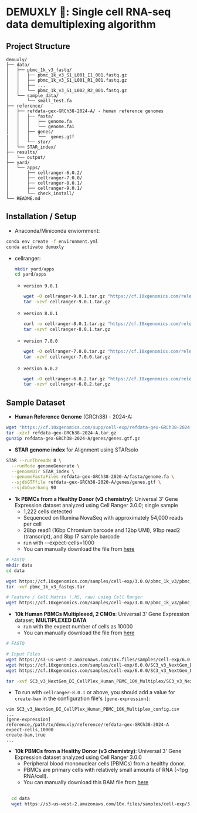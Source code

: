 # DEMUXLY 🧶: Single cell RNA-seq data demultiplexing algorithm



## Project Structure
```
demuxly/
├── data/
│   ├── pbmc_1k_v3_fastq/
│   │   ├── pbmc_1k_v3_S1_L001_I1_001.fastq.gz
│   │   ├── pbmc_1k_v3_S1_L001_R1_001.fastq.gz
│   │   ├── ...
│   │   └── pbmc_1k_v3_S1_L002_R2_001.fastq.gz
│   └── sample_data/
│       └── small_test.fa
├── reference/
│   ├── refdata-gex-GRCh38-2024-A/ - human reference genomes
│   │   ├── fasta/
│   │   │   ├── genome.fa
│   │   │   └── genome.fai
│   │   ├── genes/
|   │   │   └──  genes.gtf
│   │   └── star/
│   └── STAR_index/
├── results/
│   └── output/
├── yard/
│   └── apps/
│       ├── cellranger-6.0.2/
│       ├── cellranger-7.0.0/
│       ├── cellranger-8.0.1/
│       ├── cellranger-9.0.1/
│       └── check_install/
└── README.md
```
## Installation / Setup
* Anaconda/Miniconda enviornment:
```bash
conda env create -f environment.yml
conda activate demuxly
```
* cellranger:
    ```bash
    mkdir yard/apps
    cd yard/apps
    ```
  * `version 9.0.1`
    ```bash
    wget -O cellranger-9.0.1.tar.gz "https://cf.10xgenomics.com/releases/cell-exp/cellranger-9.0.1.tar.gz?Expires=1759546977&Key-Pair-Id=APKAI7S6A5RYOXBWRPDA&Signature=UC2wRb8nMupMap9f9cWBqD~BQCtUPhF6TVuWchIMA9lwlG71eDnYTKEKUa6BpbO6TiQRqqv3YbQ3V7whx7wrw4ws~oPmsXcc~ugB3H3Lajso2Lf8QM99KZL6gU25GMd4xQs~F33bALSp6LaEuLxbBsIwTb54SpMNrtbcjrkM3cT2jMCiGxIbJ7hEtd4cRA3rnTC~MwwsiNMta5QeeDGJnjtYT~nXzQPf6UkcMAn4TCvPlcl70NxI87tEiEm~SvIqAjO4b3K8GeP4H3RQrDyU6o-XdajYK5sWQPwSWHbwkZGqOQ9lZ4j~8ofNstIm03k2gqwvMHkKvSuKhgAsCBIA7g__"
    tar -xzvf cellranger-9.0.1.tar.gz

    ```
  * `version 8.0.1`
    ```bash
    curl -o cellranger-8.0.1.tar.gz "https://cf.10xgenomics.com/releases/cell-exp/cellranger-8.0.1.tar.gz?Expires=1759546978&Key-Pair-Id=APKAI7S6A5RYOXBWRPDA&Signature=BU6-nro5ZJbBk7ARtOpnLWPeEDzDxZDeze-KKLbxpcPA5cDB9QHCMODPdFF2MoxPveoLGzxQfdzQarMw3P1zIlghHgzkng4SzFWd9NDqJc-jEkSuNjDG3dkZjmebCqODJVDwufW3W9RJGj8KTH-5PweSi93x0uiSFW67eUgJDF72ZTpFy3fJRMtgHb4ycqrmOBvPevwWNWTjyg1k8aR-DAAmM9lLFeI9Dz21ITjQRexp8yXXoWQ-Witye0x1IvvmiL0K8nDT78CPdhuFghF1sC~XiDPIDCAMW23s7~jTwyHX4BP-6RdEHTOLG5WGxB04XtT4xr9B4HK0tvlIyuWupg__"
    tar -xzvf cellranger-8.0.1.tar.gz
    ```
  * `version 7.0.0`
    ```bash
    wget -O cellranger-7.0.0.tar.gz "https://cf.10xgenomics.com/releases/cell-exp/cellranger-7.0.0.tar.gz?Expires=1759546978&Key-Pair-Id=APKAI7S6A5RYOXBWRPDA&Signature=ZSQ5sqOUHi98htHiQaLpVMUdT3VINGTmC4kkjPeRt2F0od4cgb55H7QdOZEV9OFGVLpQrHLqnlUxexWZveWTxSI-8n15t44KMPlQNM0PsMRdRqduar1BYhv0jvZzumMNxMeEa6JlsrK8yxWP7qfCWYgvDG7MGf9UdV697Bov-Ci6rh0EQewEOV4GFEwWCzMPwqK0KgtD7owFFVXsiEQUa6mtNMt2vbOEgFVtaRT5TbNGTcSKjLSRsI~zbIt5iRSvcpNrpjuJ7snpibhdxh3BHe7~2dBAgEki4LDMXzr1pjEODZy369uDDvSCJlwoEpODRawFOs97hN6Xa6fFTa0N5g__"
    tar -xzvf cellranger-7.0.0.tar.gz
    ``` 
  * `version 6.0.2`
    ```bash
    wget -O cellranger-6.0.2.tar.gz "https://cf.10xgenomics.com/releases/cell-exp/cellranger-6.0.2.tar.gz?Expires=1759546978&Key-Pair-Id=APKAI7S6A5RYOXBWRPDA&Signature=U1v4UX6ur0EYEDTz-ML98J2GBW4GwfAOxpN8hUeWTNqAScDouhi2CvzapVPP~pCa6vT9NTy6d3DRDGkXD4aHhF4cFUTIuu3UAoBLNuQuwRRm4eLOMFfmLhKK7rW5N9pWERCcj2UOx2LuJR8y7GtAFPDyhlnmXYXsx3tog0DJP7K2dvVqDj~hIOr~8SVkbnX7okAvAjVQ7mNBqFY1kxv5a-e65tKc0fxlGoW0lu-t7fvf2xHfcPRm5QCjEFi-gJA479NRfJM8VWyl4Hh6THtZCfvbOpcS79mU0T~~C-gYRsOTBtuZa-fZmaQd8GdTLGQsGQC4Ym1ioeYmjLVW5R0f7w__"
    tar -xzvf cellranger-6.0.2.tar.gz
    ```
## Sample Dataset
* **Human Reference Genome** (GRCh38) - 2024-A:  
```bash
wget "https://cf.10xgenomics.com/supp/cell-exp/refdata-gex-GRCh38-2024-A.tar.gz"
tar -xzvf refdata-gex-GRCh38-2024-A.tar.gz
gunzip refdata-gex-GRCh38-2024-A/genes/genes.gtf.gz
```
* **STAR genome index** for Alignment using STARsolo
```bash
STAR --runThreadN 8 \
  --runMode genomeGenerate \
  --genomeDir STAR_index \
  --genomeFastaFiles refdata-gex-GRCh38-2020-A/fasta/genome.fa \
  --sjdbGTFfile refdata-gex-GRCh38-2020-A/genes/genes.gtf \
  --sjdbOverhang 90
```  
* **1k PBMCs from a Healthy Donor (v3 chemistry)**: Universal 3' Gene Expression dataset analyzed using Cell Ranger 3.0.0; single sample
  * 1,222 cells detected
  * Sequenced on Illumina NovaSeq with approximately 54,000 reads per cell
  * 28bp read1 (16bp Chromium barcode and 12bp UMI), 91bp read2 (transcript), and 8bp I7 sample barcode
  * run with --expect-cells=1000 
  * You can manually download the file from [here](https://www.10xgenomics.com/datasets/1-k-pbm-cs-from-a-healthy-donor-v-3-chemistry-3-standard-3-0-0)
```bash
# FASTQ
mkdir data
cd data

wget https://cf.10xgenomics.com/samples/cell-exp/3.0.0/pbmc_1k_v3/pbmc_1k_v3_fastqs.tar
tar -xvf pbmc_1k_v3_fastqs.tar

# Feature / Cell Matrix (.h5, raw) using Cell Ranger
wget https://cf.10xgenomics.com/samples/cell-exp/3.0.0/pbmc_1k_v3/pbmc_1k_v3_raw_feature_bc_matrix.h5
```

* **10k Human PBMCs Multiplexed, 2 CMOs**: Universal 3' Gene Expression dataset; **MULTIPLEXED DATA**
  * run with the expect number of cells as 10000 
  * You can manually download the file from [here](https://www.10xgenomics.com/datasets/10-k-human-pbm-cs-multiplexed-2-cm-os-3-1-standard-6-0-0)
```bash
# FASTQ

# Input Files
wget https://s3-us-west-2.amazonaws.com/10x.files/samples/cell-exp/6.0.0/SC3_v3_NextGem_DI_CellPlex_Human_PBMC_10K_Multiplex/SC3_v3_NextGem_DI_CellPlex_Human_PBMC_10K_Multiplex_fastqs.tar
wget https://cf.10xgenomics.com/samples/cell-exp/6.0.0/SC3_v3_NextGem_DI_CellPlex_Human_PBMC_10K_Multiplex/SC3_v3_NextGem_DI_CellPlex_Human_PBMC_10K_Multiplex_config.csv
wget https://cf.10xgenomics.com/samples/cell-exp/6.0.0/SC3_v3_NextGem_DI_CellPlex_Human_PBMC_10K_Multiplex/SC3_v3_NextGem_DI_CellPlex_Human_PBMC_10K_Multiplex_count_feature_reference.csv

tar -xvf SC3_v3_NextGem_DI_CellPlex_Human_PBMC_10K_Multiplex/SC3_v3_NextGem_DI_CellPlex_Human_PBMC_10K_Multiplex_fastqs.tar
```
  * To run with ```cellranger-8.0.1``` or above, you should add a value for `create-bam` in the configuration file's `[gene-expression]`:
```
vim SC3_v3_NextGem_DI_CellPlex_Human_PBMC_10K_Multiplex_config.csv
...
[gene-expression]
reference,/path/to/demuxly/reference/refdata-gex-GRCh38-2024-A
expect-cells,10000
create-bam,true
...
```      

* **10k PBMCs from a Healthy Donor (v3 chemistry)**: Universal 3' Gene Expression dataset analyzed using Cell Ranger 3.0.0
  * Peripheral blood mononuclear cells (PBMCs) from a healthy donor.
  * PBMCs are primary cells with relatively small amounts of RNA (~1pg RNA/cell). 
  * You can manually download this BAM file from [here](https://www.10xgenomics.com/datasets/10-k-pbm-cs-from-a-healthy-donor-v-3-chemistry-3-standard-3-0-0)  
```bash
  
  cd data
  wget https://s3-us-west-2.amazonaws.com/10x.files/samples/cell-exp/3.0.0/pbmc_10k_v3/pbmc_10k_v3_possorted_genome_bam.bam
  ```
  
